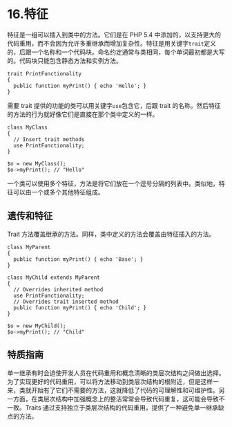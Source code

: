 # 16.特征

特征是一组可以插入到类中的方法。它们是在 PHP 5.4 中添加的，以支持更大的代码重用，而不会因为允许多重继承而增加复杂性。特征是用关键字`trait`定义的，后跟一个名称和一个代码块。命名约定通常与类相同，每个单词最初都是大写的。代码块只能包含静态方法和实例方法。

```
trait PrintFunctionality
{
  public function myPrint() { echo 'Hello'; }
}

```

需要 trait 提供的功能的类可以用关键字`use`包含它，后跟 trait 的名称。然后特征的方法的行为就好像它们是直接在那个类中定义的一样。

```
class MyClass
{
  // Insert trait methods
  use PrintFunctionality;
}

$o = new MyClass();
$o->myPrint(); // "Hello"

```

一个类可以使用多个特征，方法是将它们放在一个逗号分隔的列表中。类似地，特征可以由一个或多个其他特征组成。

## 遗传和特征

Trait 方法覆盖继承的方法。同样，类中定义的方法会覆盖由特征插入的方法。

```
class MyParent
{
  public function myPrint() { echo 'Base'; }
}

class MyChild extends MyParent
{
  // Overrides inherited method
  use PrintFunctionality;
  // Overrides trait inserted method
  public function myPrint() { echo 'Child'; }
}

$o = new MyChild();
$o->myPrint(); // "Child"

```

## 特质指南

单一继承有时会迫使开发人员在代码重用和概念清晰的类层次结构之间做出选择。为了实现更好的代码重用，可以将方法移动到类层次结构的根附近，但是这样一来，类就开始有了它们不需要的方法，这就降低了代码的可理解性和可维护性。另一方面，在类层次结构中加强概念上的整洁常常会导致代码重复，这可能会导致不一致。Traits 通过支持独立于类层次结构的代码重用，提供了一种避免单一继承缺点的方法。